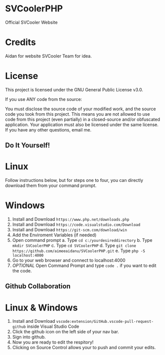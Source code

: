 # SVCoolerPHP
Official SVCooler Website

# Credits
Aidan for website
SVCooler Team for idea.

# License
This project is licensed under the GNU General Public License v3.0.

If you use ANY code from the source:

You must disclose the source code of your modified work, and the source code you took from this project. This means you are not allowed to use code from this project (even partially) in a closed-source and/or obfuscated application.
Your application must also be licensed under the same license.
If you have any other questions, email me.

## Do It Yourself!
# Linux
Follow instructions below, but for steps one to four, you can directly download them from your command prompt.
# Windows
1. Install and Download `https://www.php.net/downloads.php`
2. Install and Download `https://code.visualstudio.com/Download`
3. Install and Download `https://git-scm.com/download/win`
4. Add the Enviroment Variables (if needed)
5. Open command prompt 
   a. Type `cd c:/yourdesireddirectory`
   b. Type `mkdir SVCoolerPHP`
   c. Type `cd SVCoolerPHP`
   d. Type `git clone https://github.com/aimeeaidanu/SVCoolerPHP.git`
   e. Type `php -S localhost:4000`
6. Go to your web browser and connect to localhost:4000
7. *OPTIONAL* Open Command Prompt and type `code .` if you want to edit the code. 
## Github Collaboration
# Linux & Windows
1. Install and Download `vscode:extension/GitHub.vscode-pull-request-github` inside  Visual Studio Code
2. Click the github icon on the left side of your nav bar.
3. Sign into github.
4. Now you are ready to edit the respitory!
5. Clicking on Source Control allows your to push and commit your edits.
